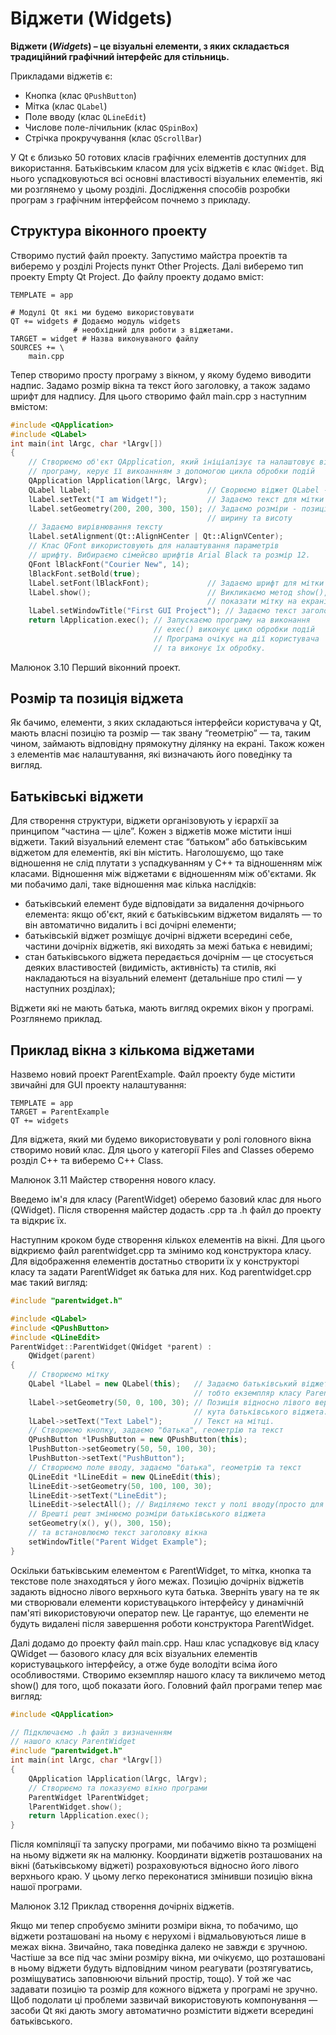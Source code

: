 # Віджети (Widgets)
**Віджети (*Widgets*) – це візуальні елементи, з яких складається традиційний графічний інтерфейс для стільниць.** 

Прикладами віджетів є:
* Кнопка (клас `QPushButton`)
* Мітка (клас `QLabel`)
* Поле вводу (клас `QLineEdit`)
* Числове поле-лічильник (клас `QSpinBox`)
* Стрічка прокручування (клас `QScrollBar`)

У Qt є близько 50 готових класів графічних елементів доступних для використання. Батьківським класом для усіх віджетів є клас `QWidget`. Від нього успадковуються всі основні властивості візуальних елементів, які ми розглянемо у цьому розділі. Дослідження способів розробки програм з графічним інтерфейсом почнемо з прикладу.

## Структура віконного проекту
Створимо пустий файл проекту. Запустимо майстра проектів та виберемо у розділі Projects пункт Other Projects. Далі виберемо тип проекту Empty Qt Project. До файлу проекту додамо вміст:
```
TEMPLATE = app

# Модулі Qt які ми будемо використовувати
QT += widgets # Додаємо модуль widgets
              # необхідний для роботи з віджетами.
TARGET = widget # Назва виконуваного файлу
SOURCES += \
    main.cpp
```
Тепер створимо просту програму з вікном, у якому будемо виводити надпис. Задамо розмір вікна та текст його заголовку, а також задамо шрифт для надпису. Для цього створимо файл main.cpp з наступним вмістом:
```cpp
#include <QApplication>
#include <QLabel>
int main(int lArgc, char *lArgv[])
{
    // Створюємо об'єкт QApplication, який ініціалізує та налаштовує віконну
    // програму, керує її викоаннням з допомогою цикла обробки подій
    QApplication lApplication(lArgc, lArgv);
    QLabel lLabel;                          // Сворюємо віджет QLabel - мітку
    lLabel.setText("I am Widget!");         // Задаємо текст для мітки
    lLabel.setGeometry(200, 200, 300, 150); // Задаємо розміри - позицію (x, y)
                                            // ширину та висоту
    // Задаємо вирівнювання тексту
    lLabel.setAlignment(Qt::AlignHCenter | Qt::AlignVCenter);
    // Клас QFont використовують для налаштування параметрів
    // шрифту. Вибираємо сімейсво шрифтів Arial Black та розмір 12.
    QFont lBlackFont("Courier New", 14);
    lBlackFont.setBold(true);
    lLabel.setFont(lBlackFont);             // Задаємо шрифт для мітки
    lLabel.show();                          // Викликаємо метод show(), щоб
                                            // показати мітку на екрані.
    lLabel.setWindowTitle("First GUI Project"); // Задаємо текст заголовку вікна
    return lApplication.exec(); // Запускаємо програму на виконання
                                // exec() виконує цикл обробки подій
                                // Програма очікує на дії користувача
                                // та виконує їх обробку.
```

Малюнок 3.10  Перший віконний проект.


## Розмір та позиція віджета

Як бачимо, елементи, з яких складаються інтерфейси користувача у Qt, мають власні позицію та розмір — так звану “геометрію” —  та, таким чином, займають відповідну прямокутну ділянку на екрані. Також кожен з елементів має налаштування, які визначають його поведінку та вигляд.

## Батьківські віджети

Для створення структури, віджети організовують у ієрархії за принципом “частина — ціле”. Кожен з віджетів може містити інші віджети. Такий  візуальний елемент стає “батьком” або батьківським віджетом для елементів, які він містить. Наголошуємо, що таке відношення не слід плутати з успадкуванням у C++ та відношенням між класами. Відношення між віджетами є відношенням між об'єктами. Як ми побачимо далі, таке відношення має кілька наслідків:

* батьківський елемент буде відповідати за видалення дочірнього елемента: якщо об'єкт, який є батьківським віджетом видалять — то він автоматично видалить і всі дочірні елементи;
* батьківській віджет розміщує дочірні віджети всередині себе, частини дочірніх віджетів, які виходять за межі батька є невидимі;
* стан батьківського віджета передається дочірнім — це стосується деяких властивостей (видимість, активність) та стилів, які накладаються на візуальний елемент (детальніше про стилі — у наступних розділах);

Віджети які не мають батька, мають вигляд окремих вікон у програмі. Розглянемо приклад.

## Приклад вікна з кількома віджетами

Назвемо новий проект ParentExample. Файл проекту буде містити звичайні для GUI проекту налаштування:

```
TEMPLATE = app
TARGET = ParentExample
QT += widgets
```

Для віджета, який ми будемо використовувати у ролі головного вікна створимо новий клас. Для цього у категорії Files and Classes оберемо розділ С++ та виберемо С++ Class.

 Малюнок 3.11  Майстер створення нового класу.
 
Введемо ім'я для класу (ParentWidget) оберемо базовий клас для нього (QWidget). Після створення майстер додасть .cpp та .h файл до проекту та відкриє їх.

Наступним кроком буде створення кількох елементів на вікні. Для цього відкриємо файл parentwidget.cpp та змінимо код конструктора класу. Для відображення елементів  достатньо створити їх у конструкторі класу та задати ParentWidget як батька для них. Код  parentwidget.cpp має такий вигляд:

```cpp
#include "parentwidget.h"

#include <QLabel>
#include <QPushButton>
#include <QLineEdit>
ParentWidget::ParentWidget(QWidget *parent) :
    QWidget(parent)
{
    // Створюємо мітку
    QLabel *lLabel = new QLabel(this);   // Задаємо батьківський віджет – this,
                                         // тобто екземпляр класу ParentWidget.
    lLabel->setGeometry(50, 0, 100, 30); // Позиція відносно лівого верхнього 
                                         // кута батьківського віджета.
    lLabel->setText("Text Label");       // Текст на мітці.
    // Створюємо кнопку, задаємо "батька", геометрію та текст
    QPushButton *lPushButton = new QPushButton(this);
    lPushButton->setGeometry(50, 50, 100, 30);
    lPushButton->setText("PushButton");
    // Створюємо поле вводу, задаємо "батька", геометрію та текст
    QLineEdit *lLineEdit = new QLineEdit(this);
    lLineEdit->setGeometry(50, 100, 100, 30);
    lLineEdit->setText("LineEdit");
    lLineEdit->selectAll(); // Виділяємо текст у полі вводу(просто для прикладу)
    // Врешті решт змінюємо розміри батьківського віджета
    setGeometry(x(), y(), 300, 150);
    // та встановлюємо текст заголовку вікна
    setWindowTitle("Parent Widget Example");
}
```

Оскільки батьківським елементом є ParentWidget, то мітка, кнопка та текстове поле знаходяться у його межах. Позицію дочірніх віджетів задають відносно лівого верхнього кута батька. Зверніть увагу на те як ми створювали елементи користувацького інтерфейсу у динамічній пам'яті використовуючи оператор new. Це гарантує, що елементи не будуть видалені після завершення роботи конструктора  ParentWidget.

Далі додамо до проекту файл  main.cpp. Наш клас успадковує від класу QWidget — базового класу для всіх візуальних елементів користувацького інтерфейсу, а отже буде володіти всіма його особливостями. Створимо екземпляр нашого класу та викличемо метод show() для того, щоб показати його. Головний файл програми тепер має вигляд:

```cpp
#include <QApplication>

// Підключаємо .h файл з визначенням
// нашого класу ParentWidget
#include "parentwidget.h"
int main(int lArgc, char *lArgv[])
{
    QApplication lApplication(lArgc, lArgv);
    // Створюємо та показуємо вікно програми
    ParentWidget lParentWidget;
    lParentWidget.show();
    return lApplication.exec();
}
```

Після компіляції та запуску програми, ми побачимо вікно та розміщені на ньому віджети як на малюнку. Координати віджетів розташованих на вікні (батьківському віджеті) розраховуються відносно його лівого верхнього краю. У цьому легко переконатися змінивши позицію вікна нашої програми. 

 Малюнок 3.12  Приклад створення дочірніх віджетів.
 
Якщо ми тепер спробуємо змінити розміри вікна, то побачимо, що віджети розташовані на ньому є нерухомі і відмальовуються лише в межах вікна. Звичайно, така поведінка далеко не завжди є зручною. Частіше за все під час зміни розміру вікна, ми  очікуємо, що розташовані в ньому віджети будуть відповідним чином реагувати (розтягуватись, розміщуватись заповнюючи вільний простір, тощо). У той же час задавати позицію та розмір для кожного віджета у програмі не зручно. Щоб подолати ці проблеми зазвичай використовують компонування — засоби Qt які дають змогу автоматично розмістити віджети всередині батьківського.